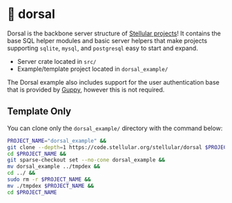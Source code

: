 # 🐬 dorsal

Dorsal is the backbone server structure of [Stellular projects](https://code.stellular.org/stellular)! It contains the base SQL helper modules and basic server helpers that make projects supporting `sqlite`, `mysql`, and `postgresql` easy to start and expand.

* Server crate located in `src/`
* Example/template project located in `dorsal_example/`

The Dorsal example also includes support for the user authentication base that is provided by [Guppy](https://code.stellular.org/stellular/guppy), however this is not required.

## Template Only

You can clone only the `dorsal_example/` directory with the command below:

```bash
PROJECT_NAME="dorsal_example" &&
git clone --depth=1 https://code.stellular.org/stellular/dorsal $PROJECT_NAME &&
cd $PROJECT_NAME &&
git sparse-checkout set --no-cone dorsal_example &&
mv dorsal_example ../tmpdex &&
cd ../ &&
sudo rm -r $PROJECT_NAME &&
mv ./tmpdex $PROJECT_NAME &&
cd $PROJECT_NAME
```
